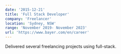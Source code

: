```yaml
---
date: '2015-12-21'
title: 'Full Stack Developer'
company: 'Freelancer'
location: 'Sydney, NSW'
range: 'November 2019- November 2023'
url: 'https://www.bayer.com/en/career'
---
```


Delivered several freelancing projects using full-stack.